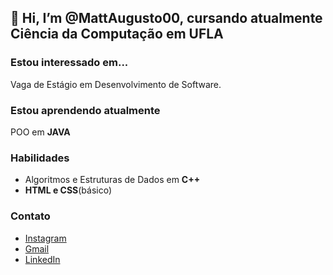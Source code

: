 ## 👋 Hi, I’m @MattAugusto00, cursando atualmente Ciência da Computação em UFLA
 ### Estou interessado em...
 Vaga de Estágio em Desenvolvimento de Software.
 ### Estou aprendendo atualmente
 POO em **JAVA**
 ### Habilidades
 * Algoritmos e Estruturas de Dados em **C++**
 * **HTML e CSS**(básico)
 ### Contato
- [Instagram](mattaugusto00)
- [Gmail](mateus.pinto@estudante.ufla.br)
- [LinkedIn](linkedin.com/in/mateus-silveira-793172161)


<!---
MattAugusto00/MattAugusto00 is a ✨ special ✨ repository because its `README.md` (this file) appears on your GitHub profile.
You can click the Preview link to take a look at your changes.
--->
